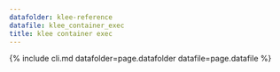 ```yaml
---
datafolder: klee-reference
datafile: klee_container_exec
title: klee container exec
---
```

{% include cli.md datafolder=page.datafolder datafile=page.datafile %}
